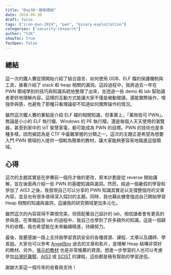 ```yaml
---
title: "Day30－最後總結"
date: 2024-09-30
draft: false
tags: ["iron-man-2024", "pwn", "binary-exploitation"]
categories: ["security-research"]
author: "YJK"
showToc: true
TocOpen: false
---
```



## 總結

這一次的鐵人賽從頭開始介紹了組合語言、如何使用 GDB、ELF 檔的保護機制與工具，接著介紹了 stack 和 heap 相關的漏洞。這段過程中，我將過去一年在 PWN 領域學到的技巧與知識系統地整理了出來，並透過一些 demo 和 lab 幫助讀者更好地理解內容。這樣的互動方式能讓大家不僅是被動閱讀，還能實際操作，增強參與感，也避免了那種只看理論卻不知道如何實際操作的情況。

雖然這次鐵人賽的重點是介紹 ELF 檔的相關知識，但事實上，「萬物皆可 PWN」。無論是小小的 ELF 執行檔、Windows 的 PE 執行檔，還是每個人天天使用的瀏覽器，甚至到家中的 IoT 智慧家電，都可能成為 PWN 的目標。PWN 的技術也是多種多樣，因而被認為是 CTF 中最難掌握的分類之一。這次的主題正是希望為想要入門 PWN 領域的人提供一個較為簡單的教材，讓大家能夠更容易地踏進這個領域。

## 心得

這次的主題其實是在參賽前一個月才做的更改，原本計劃是從 reverse 開始講解，並在後面再介紹一些 PWN 的基礎知識與漏洞。然而，經過一個暑假的學習和參加了 AIS3 之後，我發現自己可以分享的 PWN 知識其實足以支撐整個月的文章內容，並且也有很多值得深入探討的主題。同時，我也藉此機會強迫自己開始學習 Heap 相關的知識與漏洞，這讓我的研究領域更加多元化。

雖然這次的內容寫得不算很完美，但搭配著自己設計的 lab，相信讀者會有更高的參與感。在準備這些 lab 的過程中，我自己也學到了許多額外的知識，這是一個額外的收穫。我也希望能在未來繼續精進，持續努力。

最後，我要感謝一路上支持我學習資訊安全的各種資源、課程、文章以及講師、學長姐。大家也可以參考 [AngelBoy](http://angelboy.tw/) 過去的文章和影片，是理解 Heap 結構非常好的教材。另外，[張元的教材](https://github.com/yuawn/NTU-Computer-Security) 也是非常推薦的資源。想進一步學習的人也可以考慮參加[台灣好厲駭](https://www.facebook.com/p/TAIWANHolyHigh-100067003001515/)、[AIS3](https://ais3.org/) 或 [SCIST](https://www.youtube.com/c/OfficialSCIST) 的課程，這些都是極有幫助的學習途徑。

謝謝大家這一個月來的收看與支持！